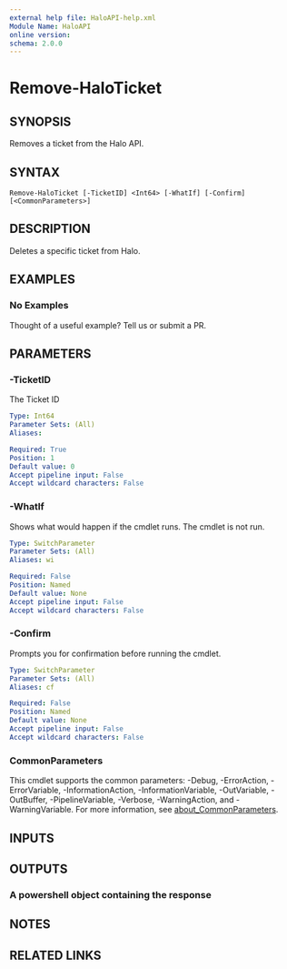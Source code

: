 ```yaml
---
external help file: HaloAPI-help.xml
Module Name: HaloAPI
online version:
schema: 2.0.0
---
```


# Remove-HaloTicket

## SYNOPSIS

Removes a ticket from the Halo API.

## SYNTAX

```
Remove-HaloTicket [-TicketID] <Int64> [-WhatIf] [-Confirm] [<CommonParameters>]
```

## DESCRIPTION

Deletes a specific ticket from Halo.

## EXAMPLES

### No Examples

Thought of a useful example? Tell us or submit a PR.

## PARAMETERS

### -TicketID

The Ticket ID

```yaml
Type: Int64
Parameter Sets: (All)
Aliases:

Required: True
Position: 1
Default value: 0
Accept pipeline input: False
Accept wildcard characters: False
```

### -WhatIf

Shows what would happen if the cmdlet runs.
The cmdlet is not run.

```yaml
Type: SwitchParameter
Parameter Sets: (All)
Aliases: wi

Required: False
Position: Named
Default value: None
Accept pipeline input: False
Accept wildcard characters: False
```

### -Confirm

Prompts you for confirmation before running the cmdlet.

```yaml
Type: SwitchParameter
Parameter Sets: (All)
Aliases: cf

Required: False
Position: Named
Default value: None
Accept pipeline input: False
Accept wildcard characters: False
```

### CommonParameters
This cmdlet supports the common parameters: -Debug, -ErrorAction, -ErrorVariable, -InformationAction, -InformationVariable, -OutVariable, -OutBuffer, -PipelineVariable, -Verbose, -WarningAction, and -WarningVariable. For more information, see [about_CommonParameters](http://go.microsoft.com/fwlink/?LinkID=113216).

## INPUTS

## OUTPUTS

### A powershell object containing the response

## NOTES

## RELATED LINKS
